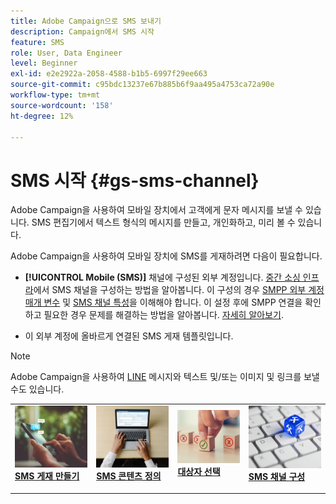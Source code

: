```yaml
---
title: Adobe Campaign으로 SMS 보내기
description: Campaign에서 SMS 시작
feature: SMS
role: User, Data Engineer
level: Beginner
exl-id: e2e2922a-2058-4588-b1b5-6997f29ee663
source-git-commit: c95bdc13237e67b885b6f9aa495a4753ca72a90e
workflow-type: tm+mt
source-wordcount: '158'
ht-degree: 12%

---
```


# SMS 시작 {#gs-sms-channel}

Adobe Campaign을 사용하여 모바일 장치에서 고객에게 문자 메시지를 보낼 수 있습니다. SMS 편집기에서 텍스트 형식의 메시지를 만들고, 개인화하고, 미리 볼 수 있습니다.

Adobe Campaign을 사용하여 모바일 장치에 SMS를 게재하려면 다음이 필요합니다.

* **[!UICONTROL Mobile (SMS)]** 채널에 구성된 외부 계정입니다. [중간 소싱 인프라](sms-mid-sourcing.md)에서 SMS 채널을 구성하는 방법을 알아봅니다. 이 구성의 경우 [SMPP 외부 계정 매개 변수](smpp-external-account.md) 및 [SMS 채널 특성](sms-channel.md)을 이해해야 합니다.
이 설정 후에 SMPP 연결을 확인하고 필요한 경우 문제를 해결하는 방법을 알아봅니다. [자세히 알아보기](smpp-connection.md).

* 이 외부 계정에 올바르게 연결된 SMS 게재 템플릿입니다.


>[!NOTE]
>
>Adobe Campaign을 사용하여 [LINE](../../send/line.md) 메시지와 텍스트 및/또는 이미지 및 링크를 보낼 수도 있습니다.


<table style="table-layout:fixed"><tr style="border: 0;">
<td>
<a href="create-sms.md">
<img alt="SMS 만들기" src="../../assets/do-not-localize/sms-sending.jpg">
</a>
<div><a href="create-sms.md"><strong>SMS 게재 만들기</strong>
</div>
<p>
</td>
<td>
<a href="sms-content.md">
<img alt="SMS 콘텐츠" src="../../assets/do-not-localize/sms-create.jpeg">
</a>
<div>
<a href="sms-content.md"><strong>SMS 콘텐츠 정의</strong></a>
</div>
<p></td>
<td>
<a href="sms-audience.md">
<img alt="SMS 대상자" src="../../assets/do-not-localize/sms-opt-out.jpg">
</a>
<div>
<a href="sms-audience.md"><strong>대상자 선택</strong></a>
</div>
<p>
</td>
<td>
<a href="smpp-external-account.md">
<img alt="SMS 구성" src="../../assets/do-not-localize/sms-config.jpg">
</a>
<div>
<a href="smpp-external-account.md"><strong>SMS 채널 구성</strong></a>
</div>
<p>
</td>
</tr></table>
